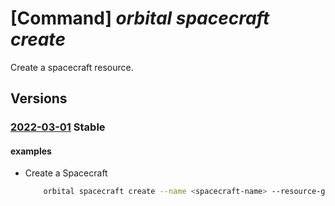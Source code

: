 # [Command] _orbital spacecraft create_

Create a spacecraft resource.

## Versions

### [2022-03-01](/Resources/mgmt-plane/L3N1YnNjcmlwdGlvbnMve30vcmVzb3VyY2Vncm91cHMve30vcHJvdmlkZXJzL21pY3Jvc29mdC5vcmJpdGFsL3NwYWNlY3JhZnRzL3t9/2022-03-01.xml) **Stable**

<!-- mgmt-plane /subscriptions/{}/resourcegroups/{}/providers/microsoft.orbital/spacecrafts/{} 2022-03-01 -->

#### examples

- Create a Spacecraft
    ```bash
        orbital spacecraft create --name <spacecraft-name> --resource-group <resource-group> -l eastus --norad-id 27424 --title-line "AQUA" --tle-line1 "1 27424U 02022A   22192.74014189  .00000435  00000+0  10624-3 0  9992" --tle-line2 "2 27424  98.2482 134.4016 0001650 100.5984  12.3416 14.57323336 73769" --links "[{name:downlink,bandwidth-m-hz:15,center-frequency-m-hz:8160,polarization:RHCP,direction:Downlink}]"
    ```
